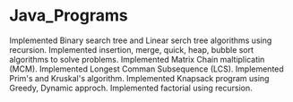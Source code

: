 # Java_Programs
Implemented Binary search tree and Linear serch tree algorithms using recursion.
Implemented insertion, merge, quick, heap, bubble sort algorithms to solve problems.
Implemented Matrix Chain maltiplicatin (MCM).
Implemented Longest Comman Subsequence (LCS).
Implemented Prim's and Kruskal's algorithm.
Implemented Knapsack program using Greedy, Dynamic approch.
Implemented factorial using recursion.
